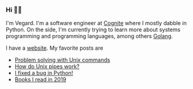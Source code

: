 <!-- <img src="https://github-readme-stats.vercel.app/api/top-langs/?username=vegarsti&layout=compact&exclude_repo=thesis,fhtboost,mal&langs_count=6" align="right"> -->

### Hi 👋🏻

I'm Vegard. I'm a software engineer at [Cognite](https://github.com/cognitedata) where I mostly dabble in Python. On the side, I'm currently trying to learn more about systems programming and programming languages, among others [Golang](https://github.com/vegarsti?tab=repositories&q=&type=&language=go).

I have a [website](https://www.vegardstikbakke.com/). My favorite posts are
- [Problem solving with Unix commands](https://www.vegardstikbakke.com/unix/)
- [How do Unix pipes work?](https://www.vegardstikbakke.com/how-do-pipes-work-sigpipe/)
- [I fixed a bug in Python!](https://www.vegardstikbakke.com/python-contribution/)
- [Books I read in 2019](https://www.vegardstikbakke.com/books-2019/)
